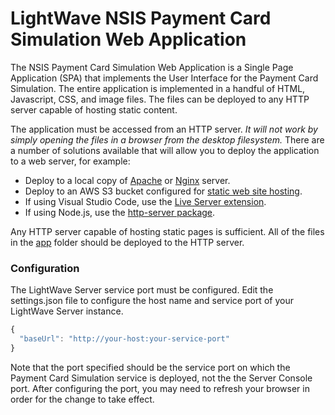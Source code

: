 # LightWave NSIS Payment Card Simulation Web Application
The NSIS Payment Card Simulation Web Application is a Single Page Application (SPA) that implements the User Interface for the Payment Card Simulation. The entire application is implemented in a handful of HTML, Javascript, CSS, and image files. The files can be deployed to any HTTP server capable of hosting static content.

The application must be accessed from an HTTP server. <em>It will not work by simply opening the files in a browser from the desktop filesystem.</em> There are a number of solutions available that will allow you to deploy the application to a web server, for example:
+ Deploy to a local copy of [Apache](https://httpd.apache.org/) or [Nginx](https://www.nginx.com/) server.
+ Deploy to an AWS S3 bucket configured for [static web site hosting](https://docs.aws.amazon.com/AmazonS3/latest/dev/WebsiteHosting.html).
+ If using Visual Studio Code, use the [Live Server extension](https://marketplace.visualstudio.com/items?itemName=ritwickdey.LiveServer).
+ If using Node.js, use the [http-server package](https://www.npmjs.com/package/http-server).

Any HTTP server capable of hosting static pages is sufficient. All of the files in the [app](app) folder should be deployed to the HTTP server.

### Configuration
The LightWave Server service port must be configured. Edit the settings.json file to configure the host name and service port of your LightWave Server instance.

```javascript
{
  "baseUrl": "http://your-host:your-service-port"
}
```
Note that the port specified should be the service port on which the Payment Card Simulation service is deployed, not the the Server Console port. After configuring the port, you may need to refresh your browser in order for the change to take effect.


